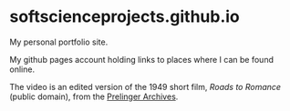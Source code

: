 # softscienceprojects.github.io
My personal portfolio site.  
  
My github pages account holding links to places where I can be found online.  
  
  The video is an edited version of the 1949 short film, _Roads to Romance_ (public domain), from the [Prelinger Archives](https://archive.org/details/prelinger).

